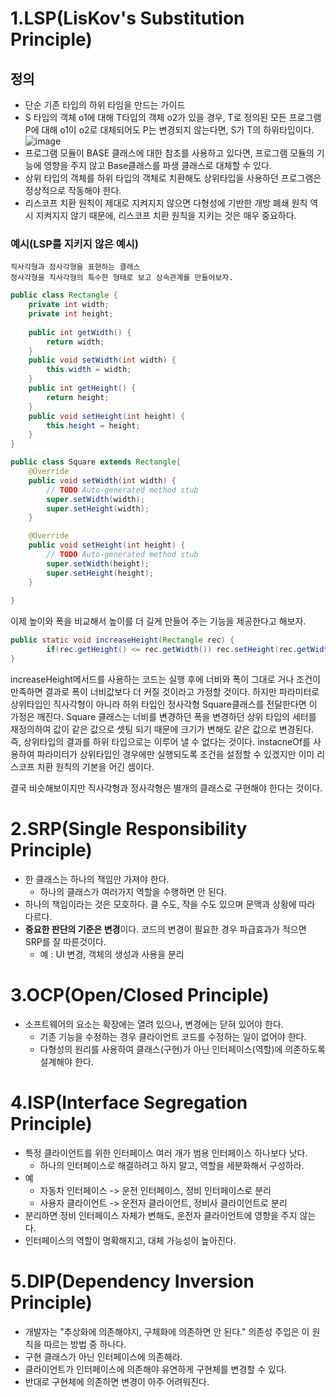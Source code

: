 # 1.LSP(LisKov's Substitution Principle)

## 정의 
- 단순 기존 타입의 하위 타임을 만드는 가이드 
- S 타입의 객체 o1에 대해 T타입의 객체 o2가 있을 경우, T로 정의된 모든 프로그램 P에 대해 o1이 o2로 대체되어도 P는 변경되지 않는다면, S가 T의 하위타입이다.
![image](https://user-images.githubusercontent.com/87313203/206625289-9f0bd33e-1dcb-4c3f-a7e4-22660a0767d8.png)
- 프로그램 모듈이 BASE 클래스에 대한 참조를 사용하고 있다면, 프로그램 모듈의 기능에 영향을 주지 않고 Base클래스를 파생 클래스로 대체할 수 있다.
- 상위 타입의 객체를 하위 타입의 객체로 치환해도 상위타입을 사용하던 프로그램은 정상적으로 작동해야 한다.
- 리스코프 치환 원칙이 제대로 지켜지지 않으면 다형성에 기반한 개방 폐쇄 원칙 역시 지켜지지 않기 때문에, 리스코프 치환 원칙을 지키는 것은 매우 중요하다.

### 예시(LSP를 지키지 않은 예시) 
    직사각형과 정사각형을 표현하는 클래스
    정사각형을 직사각형의 특수한 형태로 보고 상속관계를 만들어보자. 
```java
public class Rectangle {
	private int width;
	private int height;
	
	public int getWidth() {
		return width;
	}
	public void setWidth(int width) {
		this.width = width;
	}
	public int getHeight() {
		return height;
	}
	public void setHeight(int height) {
		this.height = height;
	}
}

public class Square extends Rectangle{
	@Override
	public void setWidth(int width) {
		// TODO Auto-generated method stub
		super.setWidth(width);
		super.setHeight(width);
	}

	@Override
	public void setHeight(int height) {
		// TODO Auto-generated method stub
		super.setWidth(height);
		super.setHeight(height);
	}
	
}
```

이제 높이와 폭을 비교해서 높이를 더 길게 만들어 주는 기능을 제공한다고 해보자.
```java
public static void increaseHeight(Rectangle rec) {
		if(rec.getHeight() <= rec.getWidth()) rec.setHeight(rec.getWidth()+10);
}
```
increaseHeight메서드를 사용하는 코드는 실행 후에 너비와 폭이 그대로 거나 조건이 만족하면 결과로 폭이 너비값보다 더 커질 것이라고 가정할 것이다. 
하지만 파라미터로 상위타입인 직사각형이 아니라 하위 타입인 정사각형 Square클래스를 전달한다면 이 가정은 깨진다.
Square 클래스는 너비를 변경하던 폭을 변경하던 상위 타입의 세터를 재정의하여 값이 같은 값으로 셋팅 되기 때문에 크기가 변해도 같은 값으로 변경된다. 
즉, 상위타입의 결과를 하위 타입으로는 이루어 낼 수 없다는 것이다. 
instacneOf를 사용하여 파라미터가 상위타입인 경우에만 실행되도록 조건을 설정할 수 있겠지만 
이미 리스코프 치환 원칙의 기본을 어긴 셈이다. 

결국 비슷해보이지만 직사각형과 정사각형은 별개의 클래스로 구현해야 한다는 것이다.

# 2.SRP(Single Responsibility Principle)
* 한 클래스는 하나의 책임만 가져야 한다. 
	* 하나의 클래스가 여러가지 역할을 수행하면 안 된다.
* 하나의 책임이라는 것은 모호하다. 클 수도, 작을 수도 있으며 문맥과 상황에 따라 다르다. 
* <b>중요한 판단의 기준은 변경</b>이다. 코드의 변경이 필요한 경우 파급효과가 적으면 SRP를 잘 따른것이다. 
	* 예 : UI 변경, 객체의 생성과 사용을 분리	  


# 3.OCP(Open/Closed Principle)
* 소프트웨어의 요소는 확장에는 열려 있으나, 변경에는 닫혀 있어야 한다.
	* 기존 기능을 수정하는 경우 클라이언트 코드를 수정하는 일이 없어야 한다. 
	* 다형성의 원리를 사용하여 클래스(구현)가 아닌 인터페이스(역할)에 의존하도록 설계해야 한다. 	

# 4.ISP(Interface Segregation Principle)
* 특정 클라이언트를 위한 인터페이스 여러 개가 범용 인터페이스 하나보다 낫다. 
	* 하나의 인터페이스로 해결하려고 하지 말고, 역할을 세분화해서 구성하라. 	
* 예
	* 자동차 인터페이스 -> 운전 인터페이스, 정비 인터페이스로 분리
	* 사용자 클라이언트 -> 운전자 클라이언트, 정비사 클라이언트로 분리 
* 분리하면 정비 인터페이스 자체가 변해도, 운전자 클라이언트에 영향을 주지 않는다. 
* 인터페이스의 역할이 명확해지고, 대체 가능성이 높아진다.

# 5.DIP(Dependency Inversion Principle)
* 개발자는 "추상화에 의존해야지, 구체화에 의존하면 안 된다." 의존성 주입은 이 원칙을 따르는 방법 중 하나다. 
* 구현 클래스가 아닌 인터페이스에 의존해라. 
* 클라이언트가 인터페이스에 의존해야 유연하게 구현체를 변경할 수 있다. 
* 반대로 구현체에 의존하면 변경이 아주 어려워진다.
